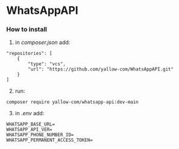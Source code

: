# WhatsAppAPI
### How to install

1. in *composer.json* add:

```
"repositories": [
    {
        "type": "vcs",
        "url": "https://github.com/yallow-com/WhatsAppAPI.git"
    }
]
```

2. run:

```
composer require yallow-com/whatsapp-api:dev-main
```

3. in *.env* add:

```
WHATSAPP_BASE_URL=
WHATSAPP_API_VER=
WHATSAPP_PHONE_NUMBER_ID=
WHATSAPP_PERMANENT_ACCESS_TOKEN=
```
